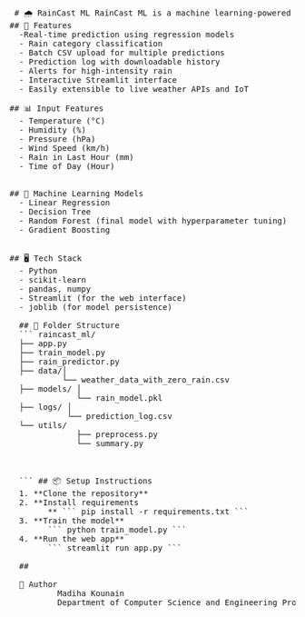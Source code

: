 <pre> # 🌧️ RainCast ML RainCast ML is a machine learning-powered web application designed to predict **rain intensity (in mm/hr)** using real-time weather parameters. The system also interprets the rain category (No Rain, Light, Moderate, Heavy) and offers batch prediction for weather datasets.
## 🚀 Features 
  -Real-time prediction using regression models 
  - Rain category classification 
  - Batch CSV upload for multiple predictions 
  - Prediction log with downloadable history 
  - Alerts for high-intensity rain 
  - Interactive Streamlit interface 
  - Easily extensible to live weather APIs and IoT 
  
## 📊 Input Features 
  - Temperature (°C) 
  - Humidity (%) 
  - Pressure (hPa) 
  - Wind Speed (km/h) 
  - Rain in Last Hour (mm) 
  - Time of Day (Hour) 

  
## 🧠 Machine Learning Models 
  - Linear Regression 
  - Decision Tree 
  - Random Forest (final model with hyperparameter tuning) 
  - Gradient Boosting  

  
## 🖥️ Tech Stack 
  - Python 
  - scikit-learn 
  - pandas, numpy 
  - Streamlit (for the web interface) 
  - joblib (for model persistence) 
  
  ## 📁 Folder Structure 
  ``` raincast_ml/ 
  ├── app.py 
  ├── train_model.py 
  ├── rain_predictor.py 
  ├── data/│
           └── weather_data_with_zero_rain.csv 
  ├── models/ │
              └── rain_model.pkl 
  ├── logs/ │ 
            └── prediction_log.csv 
  └── utils/ 
              ├── preprocess.py 
              └── summary.py 
  
  
  
  ``` ## 📦 Setup Instructions 
  1. **Clone the repository** 
  2. **Install requirements
        ** ``` pip install -r requirements.txt ``` 
  3. **Train the model** 
        ``` python train_model.py ```
  4. **Run the web app** 
        ``` streamlit run app.py ```
  
  ## 
  
  📍 Author 
          Madiha Kounain
          Department of Computer Science and Engineering Project: RainCast ML

</pre>

